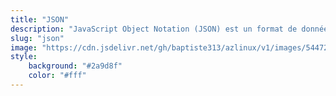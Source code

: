 ```yaml
---
title: "JSON"
description: "JavaScript Object Notation (JSON) est un format de données textuelles dérivé de la notation des objets du langage JavaScript."
slug: "json"
image: "https://cdn.jsdelivr.net/gh/baptiste313/azlinux/v1/images/5447227/raw.webp"
style:
    background: "#2a9d8f"
    color: "#fff"
---
```

